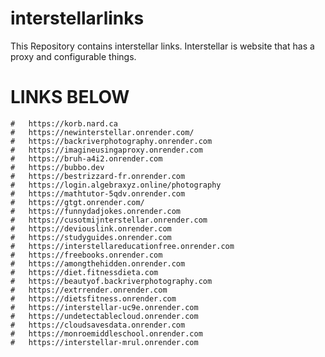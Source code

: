 # interstellarlinks
This Repository contains interstellar links. Interstellar is website that has a proxy and configurable things.
  #   LINKS BELOW
    #   https://korb.nard.ca
    #   https://newinterstellar.onrender.com/
    #   https://backriverphotography.onrender.com
    #   https://imagineusingaproxy.onrender.com
    #   https://bruh-a4i2.onrender.com
    #   https://bubbo.dev
    #   https://bestrizzard-fr.onrender.com
    #   https://login.algebraxyz.online/photography
    #   https://mathtutor-5qdv.onrender.com
    #   https://gtgt.onrender.com/
    #   https://funnydadjokes.onrender.com
    #   https://cusotmijnterstellar.onrender.com
    #   https://deviouslink.onrender.com
    #   https://studyguides.onrender.com
    #   https://interstellareducationfree.onrender.com
    #   https://freebooks.onrender.com
    #   https://amongthehidden.onrender.com
    #   https://diet.fitnessdieta.com
    #   https://beautyof.backriverphotography.com
    #   https://extrrender.onrender.com
    #   https://dietsfitness.onrender.com
    #   https://interstellar-uc9e.onrender.com
    #   https://undetectablecloud.onrender.com
    #   https://cloudsavesdata.onrender.com
    #   https://monroemiddleschool.onrender.com
    #   https://interstellar-mrul.onrender.com

